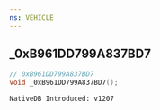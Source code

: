 ```yaml
---
ns: VEHICLE
---
```

## _0xB961DD799A837BD7

```c
// 0xB961DD799A837BD7
void _0xB961DD799A837BD7();
```

```
NativeDB Introduced: v1207
```

